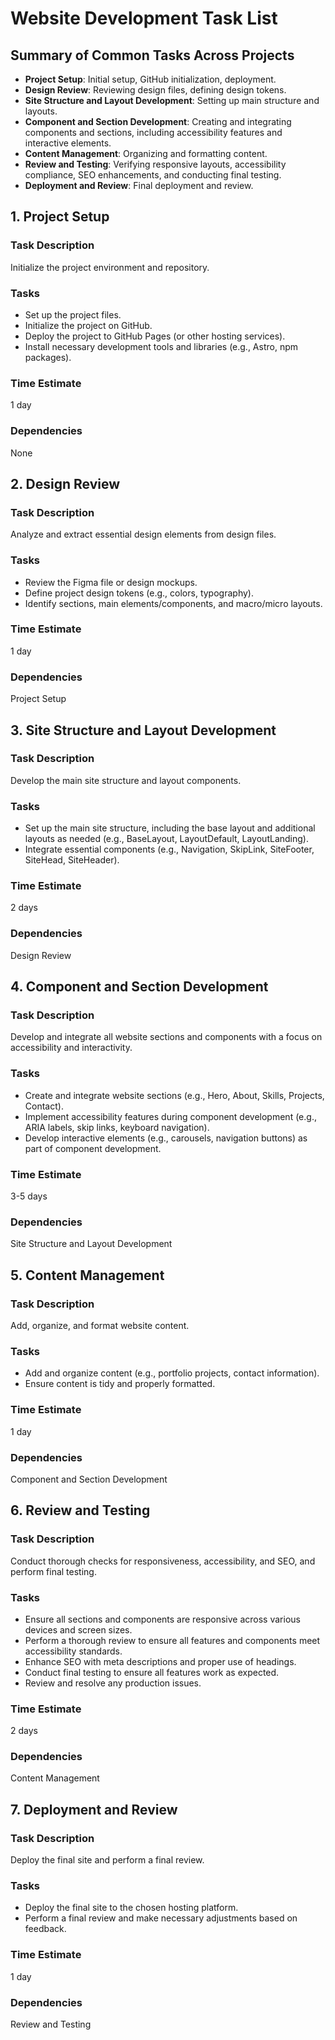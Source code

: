 # Website Development Task List

## Summary of Common Tasks Across Projects

- **Project Setup**: Initial setup, GitHub initialization, deployment.
- **Design Review**: Reviewing design files, defining design tokens.
- **Site Structure and Layout Development**: Setting up main structure and layouts.
- **Component and Section Development**: Creating and integrating components and sections, including accessibility features and interactive elements.
- **Content Management**: Organizing and formatting content.
- **Review and Testing**: Verifying responsive layouts, accessibility compliance, SEO enhancements, and conducting final testing.
- **Deployment and Review**: Final deployment and review.

## 1. Project Setup

### Task Description

Initialize the project environment and repository.

### Tasks

- Set up the project files.
- Initialize the project on GitHub.
- Deploy the project to GitHub Pages (or other hosting services).
- Install necessary development tools and libraries (e.g., Astro, npm packages).

### Time Estimate

1 day

### Dependencies

None

## 2. Design Review

### Task Description

Analyze and extract essential design elements from design files.

### Tasks

- Review the Figma file or design mockups.
- Define project design tokens (e.g., colors, typography).
- Identify sections, main elements/components, and macro/micro layouts.

### Time Estimate

1 day

### Dependencies

Project Setup

## 3. Site Structure and Layout Development

### Task Description

Develop the main site structure and layout components.

### Tasks

- Set up the main site structure, including the base layout and additional layouts as needed (e.g., BaseLayout, LayoutDefault, LayoutLanding).
- Integrate essential components (e.g., Navigation, SkipLink, SiteFooter, SiteHead, SiteHeader).

### Time Estimate

2 days

### Dependencies

Design Review

## 4. Component and Section Development

### Task Description

Develop and integrate all website sections and components with a focus on accessibility and interactivity.

### Tasks

- Create and integrate website sections (e.g., Hero, About, Skills, Projects, Contact).
- Implement accessibility features during component development (e.g., ARIA labels, skip links, keyboard navigation).
- Develop interactive elements (e.g., carousels, navigation buttons) as part of component development.

### Time Estimate

3-5 days

### Dependencies

Site Structure and Layout Development

## 5. Content Management

### Task Description

Add, organize, and format website content.

### Tasks

- Add and organize content (e.g., portfolio projects, contact information).
- Ensure content is tidy and properly formatted.

### Time Estimate

1 day

### Dependencies

Component and Section Development

## 6. Review and Testing

### Task Description

Conduct thorough checks for responsiveness, accessibility, and SEO, and perform final testing.

### Tasks

- Ensure all sections and components are responsive across various devices and screen sizes.
- Perform a thorough review to ensure all features and components meet accessibility standards.
- Enhance SEO with meta descriptions and proper use of headings.
- Conduct final testing to ensure all features work as expected.
- Review and resolve any production issues.

### Time Estimate

2 days

### Dependencies

Content Management

## 7. Deployment and Review

### Task Description

Deploy the final site and perform a final review.

### Tasks

- Deploy the final site to the chosen hosting platform.
- Perform a final review and make necessary adjustments based on feedback.

### Time Estimate

1 day

### Dependencies

Review and Testing
